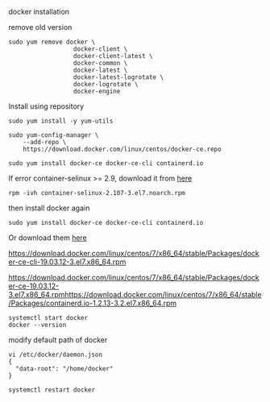 docker installation

remove old version

```
sudo yum remove docker \
                  docker-client \
                  docker-client-latest \
                  docker-common \
                  docker-latest \
                  docker-latest-logrotate \
                  docker-logrotate \
                  docker-engine
```

Install using repository

```
sudo yum install -y yum-utils

sudo yum-config-manager \
    --add-repo \
    https://download.docker.com/linux/centos/docker-ce.repo

sudo yum install docker-ce docker-ce-cli containerd.io
```

If error container-selinux >= 2.9, download it from [here](http://mirror.centos.org/centos/7/extras/x86_64/Packages/)

```
rpm -ivh container-selinux-2.107-3.el7.noarch.rpm
```

then install docker again

```
sudo yum install docker-ce docker-ce-cli containerd.io
```

Or download them [here](https://download.docker.com/linux/centos/7/x86_64/stable/Packages/)

https://download.docker.com/linux/centos/7/x86_64/stable/Packages/docker-ce-cli-19.03.12-3.el7.x86_64.rpm

https://download.docker.com/linux/centos/7/x86_64/stable/Packages/docker-ce-19.03.12-3.el7.x86_64.rpmhttps://download.docker.com/linux/centos/7/x86_64/stable/Packages/containerd.io-1.2.13-3.2.el7.x86_64.rpm





```
systemctl start docker
docker --version
```

modify default path of docker

```text
vi /etc/docker/daemon.json 
{
  "data-root": "/home/docker"
}

systemctl restart docker
```

